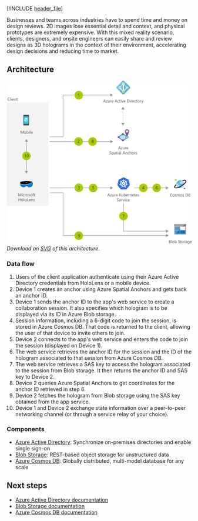 [!INCLUDE [header_file](../../../includes/sol-idea-header.md)]

Businesses and teams across industries have to spend time and money on design reviews. 2D images lose essential detail and context, and physical prototypes are extremely expensive. With this mixed reality scenario, clients, designers, and onsite engineers can easily share and review designs as 3D holograms in the context of their environment, accelerating design decisions and reducing time to market.

## Architecture

![Architecture diagram](../media/collaborative-design-review-powered-by-mixed-reality.png)
*Download an [SVG](../media/collaborative-design-review-powered-by-mixed-reality.svg) of this architecture.*

### Data flow

1. Users of the client application authenticate using their Azure Active Directory credentials from HoloLens or a mobile device.
1. Device 1 creates an anchor using Azure Spatial Anchors and gets back an anchor ID.
1. Device 1 sends the anchor ID to the app's web service to create a collaboration session. It also specifies which hologram is to be displayed via its ID in Azure Blob storage.
1. Session information, including a 6-digit code to join the session, is stored in Azure Cosmos DB. That code is returned to the client, allowing the user of that device to invite others to join.
1. Device 2 connects to the app's web service and enters the code to join the session (displayed on Device 1).
1. The web service retrieves the anchor ID for the session and the ID of the hologram associated to that session from Azure Cosmos DB.
1. The web service retrieves a SAS key to access the hologram associated to the session from Blob storage. It then returns the anchor ID and SAS key to Device 2.
1. Device 2 queries Azure Spatial Anchors to get coordinates for the anchor ID retrieved in step 6.
1. Device 2 fetches the hologram from Blob storage using the SAS key obtained from the app service.
1. Device 1 and Device 2 exchange state information over a peer-to-peer networking channel (or through a service relay of your choice).

### Components

* [Azure Active Directory](https://azure.microsoft.com/services/active-directory): Synchronize on-premises directories and enable single sign-on
* [Blob Storage](https://azure.microsoft.com/services/storage/blobs): REST-based object storage for unstructured data
* [Azure Cosmos DB](https://azure.microsoft.com/services/cosmos-db): Globally distributed, multi-model database for any scale

## Next steps

* [Azure Active Directory documentation](/azure/active-directory/fundamentals/active-directory-access-create-new-tenant)
* [Blob Storage documentation](/azure/storage/blobs/storage-quickstart-blobs-dotnet?tabs=windows)
* [Azure Cosmos DB documentation](/azure/cosmos-db/create-sql-api-dotnet)
